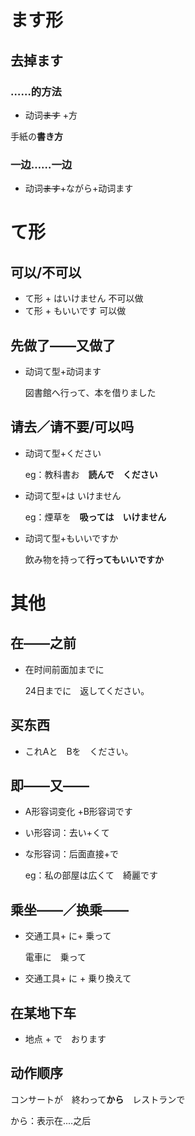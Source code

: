 # ます形

## 去掉ます

### ……的方法

- 动词~~ます~~ +方

手紙の**書き方**

### 一边……一边

- 动词~~ます~~+ながら+动词ます


# て形

## 可以/不可以

- て形 + はいけません       不可以做
- て形 + もいいです    可以做

## 先做了——又做了

- 动词て型+动词ます

  図書館へ行って、本を借りました

## 请去／请不要/可以吗

- 动词て型+ください

  eg：教科書お　**読んで　ください**

- 动词て型+は いけません

  eg：煙草を　**吸っては　いけません**
  
- 动词て型+もいいですか

  飲み物を持って**行ってもいいですか**




# 其他


## 在——之前

- 在时间前面加までに

  24日までに　返してください。

## 买东西

- これAと　Bを　ください。　





## 即——又——

- A形容词变化  +B形容词です

- い形容词：去い+くて 

- な形容词：后面直接+で

  eg：私の部屋は広くて　綺麗です



## 乘坐——／换乘——

- 交通工具+ に+ 乗って

  電車に　乗って

- 交通工具+ に + 乗り換えて

## 在某地下车

- 地点 + で　おります

## 动作顺序

コンサートが　終わって**から**　レストランで

から：表示在....之后
